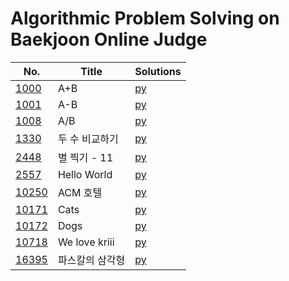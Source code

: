 # Algorithmic Problem Solving on Baekjoon Online Judge

| No. | Title | Solutions |
| --- | ----- | --------- |
| [1000](https://www.acmicpc.net/problem/1000) | A+B | [py](solutions/py/1000.py) |
| [1001](https://www.acmicpc.net/problem/1001) | A-B | [py](solutions/py/1001.py) |
| [1008](https://www.acmicpc.net/problem/1008) | A/B | [py](solutions/py/1008.py) |
| [1330](https://www.acmicpc.net/problem/1330) | 두 수 비교하기 | [py](solutions/py/1330.py) |
| [2448](https://www.acmicpc.net/problem/2448) | 별 찍기 - 11 | [py](solutions/py/2448.py) |
| [2557](https://www.acmicpc.net/problem/2557) | Hello World | [py](solutions/py/2557.py) |
| [10250](https://www.acmicpc.net/problem/10250) | ACM 호텔 | [py](solutions/py/10250.py) |
| [10171](https://www.acmicpc.net/problem/10171) | Cats | [py](solutions/py/10171.py) |
| [10172](https://www.acmicpc.net/problem/10172) | Dogs | [py](solutions/py/10172.py) |
| [10718](https://www.acmicpc.net/problem/10718) | We love kriii | [py](solutions/py/10718.py) |
| [16395](https://www.acmicpc.net/problem/16395) | 파스칼의 삼각형 | [py](solutions/py/16395.py) |
